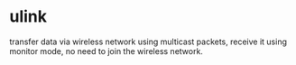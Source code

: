 ulink
=====

transfer data via wireless network using multicast packets, receive it using monitor mode, no need to join the wireless network.
